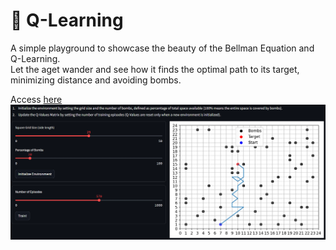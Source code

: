 # 🤖 Q-Learning
A simple playground to showcase the beauty of the Bellman Equation and Q-Learning.  
Let the aget wander and see how it finds the optimal path to its target, minimizing distance and avoiding bombs.

Access [here](https://q-learning.streamlit.app/)
![Webapp GUI](webapp_GUI.png)
